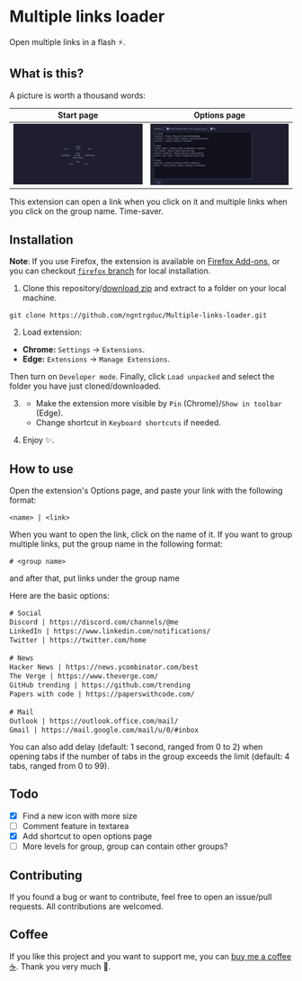 # Multiple links loader
Open multiple links in a flash ⚡.

## What is this?
A picture is worth a thousand words:

| Start page | Options page |
|:---:|:---:|
|![](/images/page.png) | ![](/images/options.png) |

This extension can open a link when you click on it and multiple links when you click on the group name. Time-saver.

## Installation
**Note**: If you use Firefox, the extension is available on [Firefox Add-ons](https://addons.mozilla.org/en-US/firefox/addon/multiple-links-loader/), or you can checkout [`firefox` branch](https://github.com/ngntrgduc/Multiple-links-loader/tree/firefox) for local installation.

1. Clone this repository/[download zip](https://github.com/ngntrgduc/Multiple-links-loader/archive/refs/heads/master.zip) and extract to a folder on your local machine.

```git
git clone https://github.com/ngntrgduc/Multiple-links-loader.git
```

2. Load extension:

- **Chrome:**  `Settings` -> `Extensions`.
- **Edge:**    `Extensions` -> `Manage Extensions`.

Then turn on `Developer mode`. Finally, click `Load unpacked` and select the folder you have just cloned/downloaded.

3. 
   - Make the extension more visible by `Pin` (Chrome)/`Show in toolbar` (Edge). 
   - Change shortcut in `Keyboard shortcuts` if needed.

4. Enjoy ✨. 

## How to use
Open the extension's Options page, and paste your link with the following format:

```
<name> | <link>
```

When you want to open the link, click on the name of it.
If you want to group multiple links, put the group name in the following format:

```
# <group name>
```

and after that, put links under the group name

Here are the basic options:

```
# Social
Discord | https://discord.com/channels/@me
LinkedIn | https://www.linkedin.com/notifications/
Twitter | https://twitter.com/home

# News
Hacker News | https://news.ycombinator.com/best
The Verge | https://www.theverge.com/
GitHub trending | https://github.com/trending
Papers with code | https://paperswithcode.com/

# Mail
Outlook | https://outlook.office.com/mail/
Gmail | https://mail.google.com/mail/u/0/#inbox
```

You can also add delay (default: 1 second, ranged from 0 to 2) when opening tabs if the number of tabs in the group exceeds the limit (default: 4 tabs, ranged from 0 to 99). 

## Todo
- [x] Find a new icon with more size
- [ ] Comment feature in textarea
- [x] Add shortcut to open options page
- [ ] More levels for group, group can contain other groups?

## Contributing
If you found a bug or want to contribute, feel free to open an issue/pull requests. All contributions are welcomed.

## Coffee
If you like this project and you want to support me, you can [buy me a coffee :coffee:](https://ko-fi.com/ngntrgduc). Thank you very much 💖.